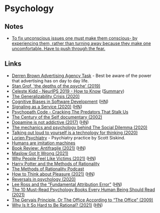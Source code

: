 # Psychology

## Notes

- [To fix unconscious issues one must make them conscious- by experiencing them, rather than turning away because they make one uncomfortable. Have to push through the fear.](https://www.reddit.com/r/RationalPsychonaut/comments/nmpr5o/constant_psych_takers_what_takes_away_your_fear/)

## Links

- [Derren Brown Advertising Agency Task](https://www.youtube.com/watch?v=YQXe1CokWqQ&app=desktop) - Best be aware of the power that advertising has on day to day life.
- [Stan Grof, 'the depths of the psyche' (2019)](https://www.youtube.com/watch?v=3uCySQOMB-4)
- [Celeste Kidd - NeurIPS 2019 - How to Know](https://www.youtube.com/watch?v=6qIodcz8o-Q) ([Summary](https://twitter.com/adrinjalali/status/1217434403044876288))
- [The Generalizability Crisis (2020)](https://psyarxiv.com/jqw35)
- [Cognitive Biases in Software Development](http://smyachenkov.com/posts/cognitive-biases-software-development/) ([HN](https://news.ycombinator.com/item?id=22731317))
- [Signaling as a Service (2020)](https://julian.digital/2020/03/28/signaling-as-a-service/) ([HN](https://news.ycombinator.com/item?id=22740368))
- [Psychopath Code - Cracking The Predators That Stalk Us](https://hintjens.gitbooks.io/psychopathcode/content/)
- [The Century of the Self documentary (2002)](https://www.youtube.com/watch?v=eJ3RzGoQC4s)
- [Dopamine is not addictive (2017)](https://www.psychologytoday.com/us/blog/women-who-stray/201701/no-dopamine-is-not-addictive) ([HN](https://news.ycombinator.com/item?id=23747880))
- [The mechanics and psychology behind The Social Dilemma (2020)](https://medium.com/@jeff_seibert/the-mechanics-and-psychology-behind-the-social-dilemma-719d618aa8ce)
- [Talking out loud to yourself is a technology for thinking (2020)](https://psyche.co/ideas/talking-out-loud-to-yourself-is-a-technology-for-thinking)
- [Lorien Psychiatry](https://lorienpsych.com/) - Psychiatry practice by Scott Siskind.
- [Humans are imitation machines](https://twitter.com/david_perell/status/1365445813644783617)
- [Book Review: Antifragile (2021)](https://astralcodexten.substack.com/p/book-review-antifragile) ([HN](https://news.ycombinator.com/item?id=26561327))
- [Maslow Got It Wrong (2021)](https://gatherfor.medium.com/maslow-got-it-wrong-ae45d6217a8c)
- [Why People Feel Like Victims (2021)](https://nautil.us/issue/99/universality/why-people-feel-like-victims) ([HN](https://news.ycombinator.com/item?id=27067543))
- [Harry Potter and the Methods of Rationality](http://www.hpmor.com/)
- [The Methods of Rationality Podcast](https://hpmorpodcast.com/)
- [How to Think about Pleasure (2021)](https://psyche.co/guides/from-hedonism-to-humanism-philosophys-defence-of-pleasure) ([HN](https://news.ycombinator.com/item?id=27577615))
- [Reversals in psychology (2020)](https://www.gleech.org/psych)
- [Lee Ross and the “Fundamental Attribution Error”](https://nonzero.substack.com/p/ode-to-a-world-saving-idea-f4b) ([HN](https://news.ycombinator.com/item?id=27815850))
- [The 10 Must-Read Psychology Books Every Human Being Should Read (2021)](https://durmonski.com/reading-lists/must-read-psychology-books/)
- [The Gervais Principle, Or The Office According to “The Office” (2009)](https://www.ribbonfarm.com/2009/10/07/the-gervais-principle-or-the-office-according-to-the-office/)
- [Why Is It So Hard to Be Rational? (2021)](https://www.newyorker.com/magazine/2021/08/23/why-is-it-so-hard-to-be-rational) ([HN](https://news.ycombinator.com/item?id=28197482))
